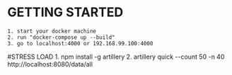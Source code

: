 # GETTING STARTED
    1. start your docker machine
    2. run "docker-compose up --build"
    3. go to localhost:4000 or 192.168.99.100:4000

#STRESS LOAD
    1. npm install -g artillery
    2. artillery quick --count 50 -n 40 http://localhost:8080/data/all
